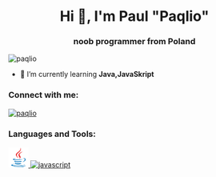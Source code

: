 <h1 align="center">Hi 👋, I'm Paul "Paqlio"</h1>
<h3 align="center">noob programmer from Poland</h3>

<p align="left"> <img src="https://komarev.com/ghpvc/?username=paqlio&label=Profile%20views&color=0e75b6&style=flat" alt="paqlio" /> </p>

- 🌱 I’m currently learning **Java,JavaSkript**

<h3 align="left">Connect with me:</h3>
<p align="left">
<a href="https://www.youtube.com/c/paqlio" target="blank"><img align="center" src="https://raw.githubusercontent.com/rahuldkjain/github-profile-readme-generator/master/src/images/icons/Social/youtube.svg" alt="paqlio" height="30" width="40" /></a>
</p>

<h3 align="left">Languages and Tools:</h3>
<p align="left"> <a href="https://www.java.com" target="_blank" rel="noreferrer"> <img src="https://raw.githubusercontent.com/devicons/devicon/master/icons/java/java-original.svg" alt="java" width="40" height="40"/> </a> <a href="https://developer.mozilla.org/en-US/docs/Web/JavaScript" target="_blank" rel="noreferrer"> <img src="https://raw.githubusercontent.com/devicons/devicon/master/icons/javascript
  /javascript-original.svg" alt="javascript" width="40" height="40"/> </a> </p>
